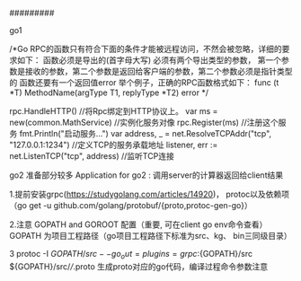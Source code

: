 #########

go1

/*Go RPC的函数只有符合下面的条件才能被远程访问，不然会被忽略，详细的要求如下： 函数必须是导出的(首字母大写) 必须有两个导出类型的参数，
 第一个参数是接收的参数，第二个参数是返回给客户端的参数，第二个参数必须是指针类型的 函数还要有一个返回值error 举个例子，正确的RPC函数格式如下： func (t *T) MethodName(argType T1, replyType *T2) error 
*/

rpc.HandleHTTP() //将Rpc绑定到HTTP协议上。 var ms = new(common.MathService) //实例化服务对像 rpc.Register(ms) //注册这个服务 fmt.Println("启动服务...") var address, _ = net.ResolveTCPAddr("tcp", "127.0.0.1:1234") //定义TCP的服务承载地址 listener, err := net.ListenTCP("tcp", address) //监听TCP连接

go2
准备部分较多
Application for go2 : 调用server的计算器返回给client结果

1.提前安装grpc(https://studygolang.com/articles/14920)，
protoc以及依赖项（go get -u github.com/golang/protobuf/{proto,protoc-gen-go}）

2.注意 GOPATH and GOROOT 配置（重要, 可在client go env命令查看）
GOPATH 为项目工程路径（go项目工程路径下标准为src、kg、 bin三同级目录）

3 protoc -I ${GOPATH}/src --go_out=plugins=grpc:${GOPATH}/src ${GOPATH}/src/*/*.proto
生成proto对应的go代码，编译过程命令参数注意


